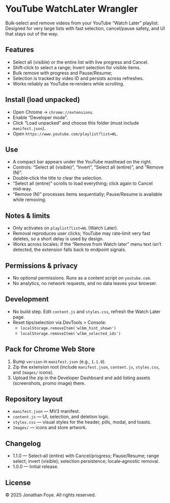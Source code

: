# YouTube WatchLater Wrangler

Bulk‑select and remove videos from your YouTube “Watch Later” playlist. Designed for very large lists with fast selection, cancel/pause safety, and UI that stays out of the way.

## Features
- Select all (visible) or the entire list with live progress and Cancel.
- Shift‑click to select a range; Invert selection for visible items.
- Bulk remove with progress and Pause/Resume;
- Selection is tracked by video ID and persists across refreshes.
- Works reliably as YouTube re‑renders while scrolling.

## Install (load unpacked)
- Open Chrome → `chrome://extensions`.
- Enable “Developer mode”.
- Click “Load unpacked” and choose this folder (must include `manifest.json`).
- Open `https://www.youtube.com/playlist?list=WL`.

## Use
- A compact bar appears under the YouTube masthead on the right.
- Controls: “Select all (visible)”, “Invert”, “Select all (entire)”, and “Remove (N)”.
- Double‑click the title to clear the selection.
- “Select all (entire)” scrolls to load everything; click again to Cancel mid‑way.
- “Remove (N)” processes items sequentially; Pause/Resume is available while removing.

## Notes & limits
- Only activates on `playlist?list=WL` (Watch Later).
- Removal reproduces user clicks; YouTube may rate‑limit very fast deletes, so a short delay is used by design.
- Works across locales; if the “Remove from Watch later” menu text isn’t detected, the extension falls back to endpoint signals.

## Permissions & privacy
- No optional permissions. Runs as a content script on `youtube.com`.
- No analytics, no network requests, and no data leaves your browser.

## Development
- No build step. Edit `content.js` and `styles.css`, refresh the Watch Later page.
- Reset tips/selection via DevTools > Console:
  - `localStorage.removeItem('wlbm_hint_shown')`
  - `localStorage.removeItem('wlbm_selected_ids')`

## Pack for Chrome Web Store
1) Bump `version` in `manifest.json` (e.g., `1.1.0`).
2) Zip the extension root (include `manifest.json`, `content.js`, `styles.css`, and `Images/` icons).
3) Upload the zip in the Developer Dashboard and add listing assets (screenshots, promo image) there.

## Repository layout
- `manifest.json` — MV3 manifest.
- `content.js` — UI, selection, and deletion logic.
- `styles.css` — visual styles for the header, pills, modal, and toasts.
- `Images/` — icons and store artwork.

## Changelog
- 1.1.0 — Select‑all (entire) with Cancel/progress; Pause/Resume; range select; invert (visible); selection persistence; locale‑agnostic removal.
- 1.0.0 — Initial release.

## License
© 2025 Jonathan Foye. All rights reserved.
